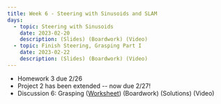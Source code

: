 ```yaml
---
title: Week 6 - Steering with Sinusoids and SLAM
days:
  - topic: Steering with Sinusoids
    date: 2023-02-20
    description: (Slides) (Boardwork) (Video) 
  - topic: Finish Steering, Grasping Part I
    date: 2023-02-22
    description: (Slides) (Boardwork) (Video)
---
```


- Homework 3 due 2/26
- Project 2 has been extended -- now due 2/27!
- Discussion 6: Grasping ([Worksheet](https://ucb-ee106.github.io/106b-sp24site/assets/disc/disc6_grasping.pdf)) (Boardwork) (Solutions) (Video)

<a id="Week7"></a>
